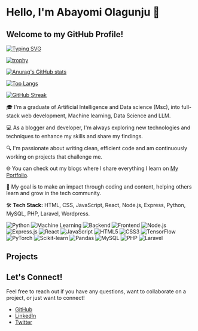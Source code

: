 # Hello, I'm Abayomi Olagunju 👋

## Welcome to my GitHub Profile!

[![Typing SVG](https://readme-typing-svg.demolab.com/?lines=Full-Stack+Developer+specializing+in+Backend+solutions;Passionate+Machine+Learning+Practitioner;Building+innovative+RAG+Applications.&center=true&width=800&height=100)](https://git.io/typing-svg)

[![trophy](https://github-profile-trophy.vercel.app/?username=jerryola1)](https://github.com/ryo-ma/github-profile-trophy)

[![Anurag's GitHub stats](https://github-readme-stats.vercel.app/api?username=jerryola1&show_icons=true&theme=radical)](https://github.com/anuraghazra/github-readme-stats)

[![Top Langs](https://github-readme-stats.vercel.app/api/top-langs/?username=jerryola1&layout=compact&theme=radical)](https://github.com/anuraghazra/github-readme-stats)

[![GitHub Streak](https://streak-stats.demolab.com/?user=jerryola1&theme=radical)](https://git.io/streak-stats)

🎓 I'm a graduate of Artificial Intelligence and Data science (Msc), into full-stack web development, Machine learning, Data Science and LLM.

💻 As a blogger and developer, I'm always exploring new technologies and techniques to enhance my skills and share my findings.

🔍 I'm passionate about writing clean, efficient code and am continuously working on projects that challenge me.

🌐 You can check out my blogs where I share everything I learn on [My Portfolio](https://abayomiolagunju.net/).

🎯 My goal is to make an impact through coding and content, helping others learn and grow in the tech community.

🛠️ **Tech Stack:** HTML, CSS, JavaScript, React, Node.js, Express, Python, MySQL, PHP, Laravel, Wordpress.

<p align="left">
  <img src="https://img.shields.io/badge/Python-3776AB?style=for-the-badge&logo=python&logoColor=white" alt="Python"/>
  <img src="https://img.shields.io/badge/Machine%20Learning-000000?style=for-the-badge&logo=tensorflow&logoColor=white" alt="Machine Learning"/>
  <img src="https://img.shields.io/badge/Backend-000000?style=for-the-badge&logo=serverless&logoColor=white" alt="Backend"/>
  <img src="https://img.shields.io/badge/Frontend-000000?style=for-the-badge&logo=react&logoColor=61DAFB" alt="Frontend"/>
  <img src="https://img.shields.io/badge/Node.js-339933?style=for-the-badge&logo=nodedotjs&logoColor=white" alt="Node.js"/>
  <img src="https://img.shields.io/badge/Express.js-000000?style=for-the-badge&logo=express&logoColor=white" alt="Express.js"/>
  <img src="https://img.shields.io/badge/React-20232A?style=for-the-badge&logo=react&logoColor=61DAFB" alt="React"/>
  <img src="https://img.shields.io/badge/JavaScript-F7DF1E?style=for-the-badge&logo=javascript&logoColor=black" alt="JavaScript"/>
  <img src="https://img.shields.io/badge/HTML5-E34F26?style=for-the-badge&logo=html5&logoColor=white" alt="HTML5"/>
  <img src="https://img.shields.io/badge/CSS3-1572B6?style=for-the-badge&logo=css3&logoColor=white" alt="CSS3"/>
  <img src="https://img.shields.io/badge/TensorFlow-FF6F00?style=for-the-badge&logo=tensorflow&logoColor=white" alt="TensorFlow"/>
  <img src="https://img.shields.io/badge/PyTorch-EE4C2C?style=for-the-badge&logo=pytorch&logoColor=white" alt="PyTorch"/>
  <img src="https://img.shields.io/badge/SciKit--Learn-F7931E?style=for-the-badge&logo=scikitlearn&logoColor=white" alt="Scikit-learn"/>
  <img src="https://img.shields.io/badge/Pandas-150458?style=for-the-badge&logo=pandas&logoColor=white" alt="Pandas"/>
  <img src="https://img.shields.io/badge/MySQL-005C84?style=for-the-badge&logo=mysql&logoColor=white" alt="MySQL"/>
  <img src="https://img.shields.io/badge/PHP-777BB4?style=for-the-badge&logo=php&logoColor=white" alt="PHP"/>
  <img src="https://img.shields.io/badge/Laravel-FF2D20?style=for-the-badge&logo=laravel&logoColor=white" alt="Laravel"/>
</p>

## Projects


## Let's Connect!
Feel free to reach out if you have any questions, want to collaborate on a project, or just want to connect!
- [GitHub](https://github.com/jerryola1)
- [LinkedIn](https://www.linkedin.com/in/jerryola1)
- [Twitter](https://twitter.com/jerolagu) 
